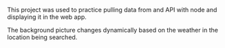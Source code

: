 This project was used to practice pulling data from and API with node and displaying it in the web app.

The background picture changes dynamically based on the weather in the location being searched.